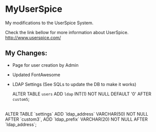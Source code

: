 # MyUserSpice
My modifications to the UserSpice System.

Check the link bellow for more information about UserSpice.<br />
http://www.userspice.com/


## My Changes:

- Page for user creation by Admin
- Updated FontAwesome
- LDAP Settings (See SQLs to update the DB to make it works)

    ALTER TABLE `users` ADD `ldap` INT(1) NOT NULL DEFAULT '0' AFTER `custom5`;
<br />
    ALTER TABLE `settings` ADD `ldap_address` VARCHAR(50) NOT NULL AFTER `custom3`, ADD `ldap_prefix` VARCHAR(20) NOT NULL AFTER `ldap_address`;
